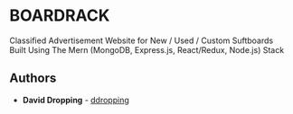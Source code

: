# BOARDRACK
Classified Advertisement Website for New / Used / Custom Suftboards  
Built Using The Mern (MongoDB, Express.js, React/Redux, Node.js) Stack

## Authors

- **David Dropping** - [ddropping](https://github.com/ddropping)  